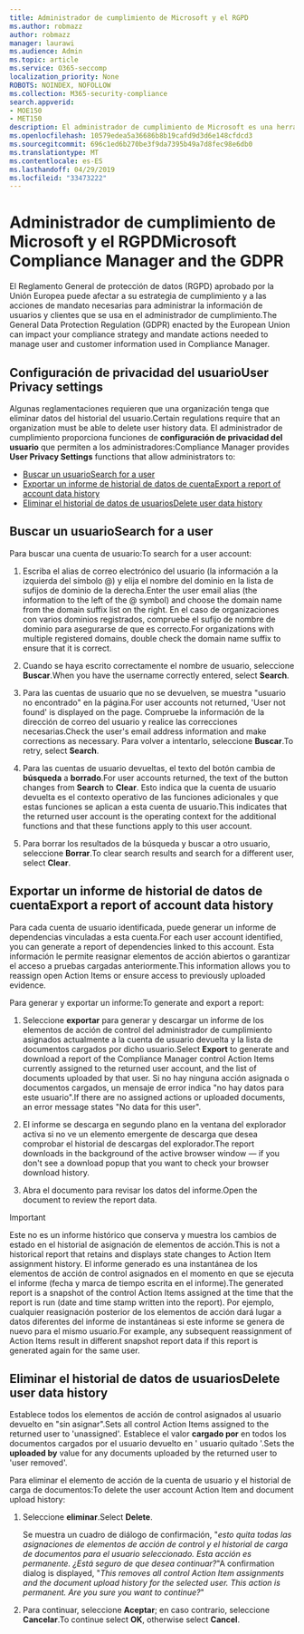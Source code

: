 ```yaml
---
title: Administrador de cumplimiento de Microsoft y el RGPD
ms.author: robmazz
author: robmazz
manager: laurawi
ms.audience: Admin
ms.topic: article
ms.service: O365-seccomp
localization_priority: None
ROBOTS: NOINDEX, NOFOLLOW
ms.collection: M365-security-compliance
search.appverid:
- MOE150
- MET150
description: El administrador de cumplimiento de Microsoft es una herramienta gratuita de evaluación de riesgos basada en flujos de trabajo en el portal de confianza de servicios de Microsoft. El administrador de cumplimiento le permite realizar un seguimiento, asignar y comprobar actividades de cumplimiento normativo relacionadas con los servicios en la nube de Microsoft.
ms.openlocfilehash: 10579edea5a36686b8b19cafd9d3d6e148cfdcd3
ms.sourcegitcommit: 696c1ed6b270be3f9da7395b49a7d8fec98e6db0
ms.translationtype: MT
ms.contentlocale: es-ES
ms.lasthandoff: 04/29/2019
ms.locfileid: "33473222"
---
```

# <a name="microsoft-compliance-manager-and-the-gdpr"></a><span data-ttu-id="ee98c-104">Administrador de cumplimiento de Microsoft y el RGPD</span><span class="sxs-lookup"><span data-stu-id="ee98c-104">Microsoft Compliance Manager and the GDPR</span></span>

<span data-ttu-id="ee98c-105">El Reglamento General de protección de datos (RGPD) aprobado por la Unión Europea puede afectar a su estrategia de cumplimiento y a las acciones de mandato necesarias para administrar la información de usuarios y clientes que se usa en el administrador de cumplimiento.</span><span class="sxs-lookup"><span data-stu-id="ee98c-105">The General Data Protection Regulation (GDPR) enacted by the European Union can impact your compliance strategy and mandate actions needed to manage user and customer information used in Compliance Manager.</span></span>

## <a name="user-privacy-settings"></a><span data-ttu-id="ee98c-106">Configuración de privacidad del usuario</span><span class="sxs-lookup"><span data-stu-id="ee98c-106">User Privacy settings</span></span>

<span data-ttu-id="ee98c-107">Algunas reglamentaciones requieren que una organización tenga que eliminar datos del historial del usuario.</span><span class="sxs-lookup"><span data-stu-id="ee98c-107">Certain regulations require that an organization must be able to delete user history data.</span></span> <span data-ttu-id="ee98c-108">El administrador de cumplimiento proporciona funciones de **configuración de privacidad del usuario** que permiten a los administradores:</span><span class="sxs-lookup"><span data-stu-id="ee98c-108">Compliance Manager provides **User Privacy Settings** functions that allow administrators to:</span></span>
  
- [<span data-ttu-id="ee98c-109">Buscar un usuario</span><span class="sxs-lookup"><span data-stu-id="ee98c-109">Search for a user</span></span>](#search-for-a-user)
- [<span data-ttu-id="ee98c-110">Exportar un informe de historial de datos de cuenta</span><span class="sxs-lookup"><span data-stu-id="ee98c-110">Export a report of account data history</span></span>](#export-a-report-of-account-data-history)
- [<span data-ttu-id="ee98c-111">Eliminar el historial de datos de usuarios</span><span class="sxs-lookup"><span data-stu-id="ee98c-111">Delete user data history</span></span>](#delete-user-data-history)
  
## <a name="search-for-a-user"></a><span data-ttu-id="ee98c-112">Buscar un usuario</span><span class="sxs-lookup"><span data-stu-id="ee98c-112">Search for a user</span></span>

<span data-ttu-id="ee98c-113">Para buscar una cuenta de usuario:</span><span class="sxs-lookup"><span data-stu-id="ee98c-113">To search for a user account:</span></span>
  
1. <span data-ttu-id="ee98c-114">Escriba el alias de correo electrónico del usuario (la información a la izquierda del símbolo @) y elija el nombre del dominio en la lista de sufijos de dominio de la derecha.</span><span class="sxs-lookup"><span data-stu-id="ee98c-114">Enter the user email alias (the information to the left of the @ symbol) and choose the domain name from the  domain suffix list on the right.</span></span> <span data-ttu-id="ee98c-115">En el caso de organizaciones con varios dominios registrados, compruebe el sufijo de nombre de dominio para asegurarse de que es correcto.</span><span class="sxs-lookup"><span data-stu-id="ee98c-115">For organizations with multiple registered domains, double check the domain name suffix to ensure that it is correct.</span></span>

2. <span data-ttu-id="ee98c-116">Cuando se haya escrito correctamente el nombre de usuario, seleccione **Buscar**.</span><span class="sxs-lookup"><span data-stu-id="ee98c-116">When you have the username correctly entered, select **Search**.</span></span>

3. <span data-ttu-id="ee98c-117">Para las cuentas de usuario que no se devuelven, se muestra "usuario no encontrado" en la página.</span><span class="sxs-lookup"><span data-stu-id="ee98c-117">For user accounts not returned, 'User not found' is displayed on the page.</span></span> <span data-ttu-id="ee98c-118">Compruebe la información de la dirección de correo del usuario y realice las correcciones necesarias.</span><span class="sxs-lookup"><span data-stu-id="ee98c-118">Check the user's email address information and make corrections as necessary.</span></span> <span data-ttu-id="ee98c-119">Para volver a intentarlo, seleccione **Buscar**.</span><span class="sxs-lookup"><span data-stu-id="ee98c-119">To retry, select **Search**.</span></span>

4. <span data-ttu-id="ee98c-120">Para las cuentas de usuario devueltas, el texto del botón cambia de **búsqueda** a **borrado**.</span><span class="sxs-lookup"><span data-stu-id="ee98c-120">For user accounts returned, the text of the button changes from **Search** to **Clear**.</span></span> <span data-ttu-id="ee98c-121">Esto indica que la cuenta de usuario devuelta es el contexto operativo de las funciones adicionales y que estas funciones se aplican a esta cuenta de usuario.</span><span class="sxs-lookup"><span data-stu-id="ee98c-121">This indicates that the returned user account is the operating context for the additional functions and that these functions apply to this user account.</span></span>

5. <span data-ttu-id="ee98c-122">Para borrar los resultados de la búsqueda y buscar a otro usuario, seleccione **Borrar**.</span><span class="sxs-lookup"><span data-stu-id="ee98c-122">To clear search results and search for a different user, select **Clear**.</span></span>

## <a name="export-a-report-of-account-data-history"></a><span data-ttu-id="ee98c-123">Exportar un informe de historial de datos de cuenta</span><span class="sxs-lookup"><span data-stu-id="ee98c-123">Export a report of account data history</span></span>

<span data-ttu-id="ee98c-124">Para cada cuenta de usuario identificada, puede generar un informe de dependencias vinculadas a esta cuenta.</span><span class="sxs-lookup"><span data-stu-id="ee98c-124">For each user account identified, you can generate a report of dependencies linked to this account.</span></span> <span data-ttu-id="ee98c-125">Esta información le permite reasignar elementos de acción abiertos o garantizar el acceso a pruebas cargadas anteriormente.</span><span class="sxs-lookup"><span data-stu-id="ee98c-125">This information allows you to reassign open Action Items or ensure access to previously uploaded evidence.</span></span>
  
 <span data-ttu-id="ee98c-126">Para generar y exportar un informe:</span><span class="sxs-lookup"><span data-stu-id="ee98c-126">To generate and export a report:</span></span>
  
1. <span data-ttu-id="ee98c-127">Seleccione **exportar** para generar y descargar un informe de los elementos de acción de control del administrador de cumplimiento asignados actualmente a la cuenta de usuario devuelta y la lista de documentos cargados por dicho usuario.</span><span class="sxs-lookup"><span data-stu-id="ee98c-127">Select **Export** to generate and download a report of the Compliance Manager control Action Items currently assigned to the returned user account, and the list of documents uploaded by that user.</span></span> <span data-ttu-id="ee98c-128">Si no hay ninguna acción asignada o documentos cargados, un mensaje de error indica "no hay datos para este usuario".</span><span class="sxs-lookup"><span data-stu-id="ee98c-128">If there are no assigned actions or uploaded documents, an error message states "No data for this user".</span></span>

2. <span data-ttu-id="ee98c-129">El informe se descarga en segundo plano en la ventana del explorador activa si no ve un elemento emergente de descarga que desea comprobar el historial de descargas del explorador.</span><span class="sxs-lookup"><span data-stu-id="ee98c-129">The report downloads in the background of the active browser window — if you don't see a download popup that you want to check your browser download history.</span></span>

3. <span data-ttu-id="ee98c-130">Abra el documento para revisar los datos del informe.</span><span class="sxs-lookup"><span data-stu-id="ee98c-130">Open the document to review the report data.</span></span>

> [!IMPORTANT]
> <span data-ttu-id="ee98c-131">Este no es un informe histórico que conserva y muestra los cambios de estado en el historial de asignación de elementos de acción.</span><span class="sxs-lookup"><span data-stu-id="ee98c-131">This is not a historical report that retains and displays state changes to Action Item assignment history.</span></span> <span data-ttu-id="ee98c-132">El informe generado es una instantánea de los elementos de acción de control asignados en el momento en que se ejecuta el informe (fecha y marca de tiempo escrita en el informe).</span><span class="sxs-lookup"><span data-stu-id="ee98c-132">The generated report is a snapshot of the control Action Items assigned at the time that the report is run (date and time stamp written into the report).</span></span> <span data-ttu-id="ee98c-133">Por ejemplo, cualquier reasignación posterior de los elementos de acción dará lugar a datos diferentes del informe de instantáneas si este informe se genera de nuevo para el mismo usuario.</span><span class="sxs-lookup"><span data-stu-id="ee98c-133">For example, any subsequent reassignment of Action Items result in different snapshot report data if this report is generated again for the same user.</span></span>
  
## <a name="delete-user-data-history"></a><span data-ttu-id="ee98c-134">Eliminar el historial de datos de usuarios</span><span class="sxs-lookup"><span data-stu-id="ee98c-134">Delete user data history</span></span>

<span data-ttu-id="ee98c-135">Establece todos los elementos de acción de control asignados al usuario devuelto en "sin asignar".</span><span class="sxs-lookup"><span data-stu-id="ee98c-135">Sets all control Action Items assigned to the returned user to 'unassigned'.</span></span> <span data-ttu-id="ee98c-136">Establece el valor **cargado por** en todos los documentos cargados por el usuario devuelto en ' usuario quitado '.</span><span class="sxs-lookup"><span data-stu-id="ee98c-136">Sets the **uploaded by** value for any documents uploaded by the returned user to 'user removed'.</span></span>
  
<span data-ttu-id="ee98c-137">Para eliminar el elemento de acción de la cuenta de usuario y el historial de carga de documentos:</span><span class="sxs-lookup"><span data-stu-id="ee98c-137">To delete the user account Action Item and document upload history:</span></span>
  
1. <span data-ttu-id="ee98c-138">Seleccione **eliminar**.</span><span class="sxs-lookup"><span data-stu-id="ee98c-138">Select **Delete**.</span></span>

    <span data-ttu-id="ee98c-139">Se muestra un cuadro de diálogo de confirmación, "*esto quita todas las asignaciones de elementos de acción de control y el historial de carga de documentos para el usuario seleccionado. Esta acción es permanente. ¿Está seguro de que desea continuar?*"</span><span class="sxs-lookup"><span data-stu-id="ee98c-139">A confirmation dialog is displayed, "*This removes all control Action Item assignments and the document upload history for the selected user. This action is permanent. Are you sure you want to continue?*"</span></span>

2. <span data-ttu-id="ee98c-140">Para continuar, seleccione **Aceptar**; en caso contrario, seleccione **Cancelar**.</span><span class="sxs-lookup"><span data-stu-id="ee98c-140">To continue select **OK**, otherwise select **Cancel**.</span></span>